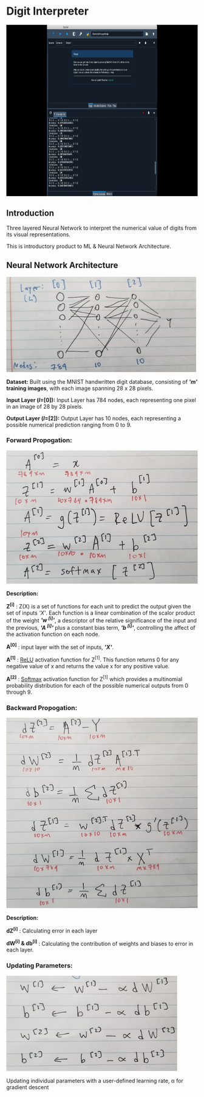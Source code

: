 # Digit Interpreter

 <p align = "left" >
  <img width="850" height="450" src="gifs/digitvidnew.gif">
</p>

## Introduction
Three layered Neural Network to interpret the numerical value of digits from its visual representations. 

This is introductory product to ML & Neural Network Architecture. 

## Neural Network Architecture
<p align = "left" >
  <img width="500" height="250" src="gifs/neuralNetwork.png">
</p>

**Dataset:** Built using the MNIST handwritten digit database, consisting of **_'m'_ training images**, with each image spanning 28 x 28 pixels. 

**Input Layer (_l_=[0]):** Input Layer has 784 nodes, each representing one pixel in an image of 28 by 28 pixels. 

**Output Layer (_l_=[2]):** Output Layer has 10 nodes, each representing a possible numerical prediction ranging from 0 to 9. 

### Forward Propogation: 

<p align = "left" >
  <img width="550" height="350" src="gifs/forwardProp.png">
</p>

**Description:** 

**Z<sup>[i]</sup>** : Z(X) is a set of functions for each unit to predict the output given the set of inputs _'X'_. Each function is a linear combination of the scalor product of the weight **_'w <sup>[i]</sup>'_**,  a descriptor of the relative significance of the input and the previous, **_'A <sup>[i]</sup>'_** plus a constant bias term, **_'b <sup>[i]</sup>'_**, controlling the affect of the activation function on each node. 

**A<sup>[0]</sup>** : input layer with the set of inputs, **_'X'_**. 

**A<sup>[1]</sup>** : [ReLU](https://www.kaggle.com/dansbecker/rectified-linear-units-relu-in-deep-learning) activation function for Z<sup>[1]</sup>. This function returns 0 for any negative value of x and returns the value x for any positive value. 

**A<sup>[2]</sup>** : [Softmax](https://towardsdatascience.com/softmax-activation-function-how-it-actually-works-d292d335bd78) activation function for Z<sup>[1]</sup> which provides a multinomial probability distribution for each of the possible numerical outputs from 0 through 9. 

### Backward Propogation: 

<p align = "left" >
  <img width="550" height="500" src="gifs/backProp.png">
</p>

**Description:** 

**dZ<sup>[i]</sup>** : Calculating error in each layer

**dW<sup>[i]</sup> & db<sup>[i]</sup>** : Calculating the contribution of weights and biases to error in each layer. 

### Updating Parameters: 

<p align = "left" >
  <img width="450" height="250" src="gifs/updateParams.png">
</p>

Updating individual parameters with a user-defined learning rate, &alpha; for gradient descent





